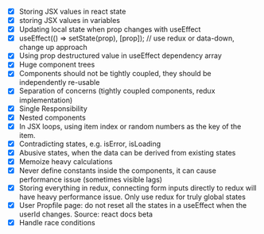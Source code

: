 - [x] Storing JSX values in react state
- [x] storing JSX values in variables
- [x] Updating local state when prop changes with useEffect
- [x] useEffect(() => setState(prop), [prop]); // use redux or data-down, change up approach
- [x] Using prop destructured value in useEffect dependency array
- [x] Huge component trees
- [x] Components should not be tightly coupled, they should be independently re-usable
- [x] Separation of concerns (tightly coupled components, redux implementation)
- [x] Single Responsibility
- [x] Nested components
- [x] In JSX loops, using item index or random numbers as the key of the item.
- [x] Contradicting states, e.g. isError, isLoading
- [x] Abusive states, when the data can be derived from existing states
- [x] Memoize heavy calculations
- [x] Never define constants inside the components, it can cause performance issue (sometimes visible lags)
- [x] Storing everything in redux, connecting form inputs directly to redux will have heavy performance issue. Only use redux for truly global states
- [x] User Propfile page: do not reset all the states in a useEffect when the userId changes. Source: react docs beta
- [x] Handle race conditions
